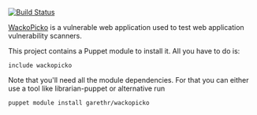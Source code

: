 
[![Build Status](https://secure.travis-ci.org/garethr/garethr-wackopicko.png)](http://travis-ci.org/garethr/garethr-wackopicko)

[WackoPicko](https://github.com/adamdoupe/WackoPicko) is a vulnerable
web application used to test web application vulnerability scanners.

This project contains a Puppet module to install it. All you have to do
is:

    include wackopicko

Note that you'll need all the module dependencies. For that you can
either use a tool like librarian-puppet or alternative run

    puppet module install garethr/wackopicko
